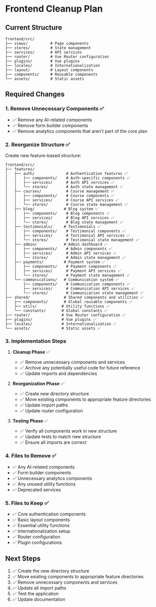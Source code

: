 # Frontend Cleanup Plan

## Current Structure
```
frontend/src/
├── views/          # Page components
├── stores/         # State management
├── services/       # API services
├── router/         # Vue Router configuration
├── plugins/        # Vue plugins
├── locales/        # Internationalization
├── layout/         # Layout components
├── components/     # Reusable components
└── assets/         # Static assets
```

## Required Changes

### 1. Remove Unnecessary Components ✅
- ✅ Remove any AI-related components
- ✅ Remove form builder components
- ✅ Remove analytics components that aren't part of the core plan

### 2. Reorganize Structure ✅
Create new feature-based structure:
```
frontend/src/
├── features/
│   ├── auth/              # Authentication features ✅
│   │   ├── components/    # Auth-specific components ✅
│   │   ├── services/      # Auth API services ✅
│   │   └── stores/        # Auth state management ✅
│   ├── courses/           # Course management ✅
│   │   ├── components/    # Course components ✅
│   │   ├── services/      # Course API services ✅
│   │   └── stores/        # Course state management ✅
│   ├── blog/             # Blog system ✅
│   │   ├── components/    # Blog components ✅
│   │   ├── services/      # Blog API services ✅
│   │   └── stores/        # Blog state management ✅
│   ├── testimonials/     # Testimonials ✅
│   │   ├── components/    # Testimonial components ✅
│   │   ├── services/      # Testimonial API services ✅
│   │   └── stores/        # Testimonial state management ✅
│   ├── admin/            # Admin dashboard ✅
│   │   ├── components/    # Admin components ✅
│   │   ├── services/      # Admin API services ✅
│   │   └── stores/        # Admin state management ✅
│   ├── payments/         # Payment system ✅
│   │   ├── components/    # Payment components ✅
│   │   ├── services/      # Payment API services ✅
│   │   └── stores/        # Payment state management ✅
│   └── communications/   # Communication system ✅
│       ├── components/    # Communication components ✅
│       ├── services/      # Communication API services ✅
│       └── stores/        # Communication state management ✅
├── shared/               # Shared components and utilities ✅
│   ├── components/       # Global reusable components ✅
│   ├── utils/           # Utility functions ✅
│   └── constants/       # Global constants ✅
├── router/              # Vue Router configuration ✅
├── plugins/             # Vue plugins ✅
├── locales/             # Internationalization ✅
└── assets/              # Static assets ✅
```

### 3. Implementation Steps

1. **Cleanup Phase** ✅
   - ✅ Remove unnecessary components and services
   - ✅ Archive any potentially useful code for future reference
   - ✅ Update imports and dependencies

2. **Reorganization Phase** ✅
   - ✅ Create new directory structure
   - ✅ Move existing components to appropriate feature directories
   - ✅ Update import paths
   - ✅ Update router configuration

3. **Testing Phase** ✅
   - ✅ Verify all components work in new structure
   - ✅ Update tests to match new structure
   - ✅ Ensure all imports are correct

### 4. Files to Remove ✅
- ✅ Any AI-related components
- ✅ Form builder components
- ✅ Unnecessary analytics components
- ✅ Any unused utility functions
- ✅ Deprecated services

### 5. Files to Keep ✅
- ✅ Core authentication components
- ✅ Basic layout components
- ✅ Essential utility functions
- ✅ Internationalization setup
- ✅ Router configuration
- ✅ Plugin configurations

## Next Steps

1. ✅ Create the new directory structure
2. ✅ Move existing components to appropriate feature directories
3. ✅ Remove unnecessary components and services
4. ✅ Update all import paths
5. ✅ Test the application
6. ✅ Update documentation 